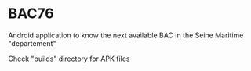 BAC76
=====

Android application to know the next available BAC in the Seine Maritime "departement"

Check "builds" directory for APK files
